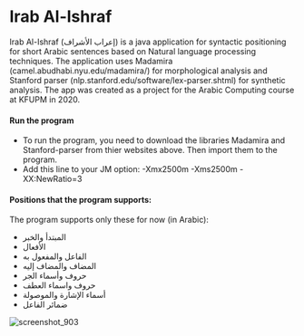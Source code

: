 # Irab Al-Ishraf
Irab Al-Ishraf (إعراب الأشراف) is a java application for syntactic positioning for short Arabic sentences based on Natural language processing techniques. 
The application uses Madamira (camel.abudhabi.nyu.edu/madamira/) for morphological analysis and Stanford parser (nlp.stanford.edu/software/lex-parser.shtml) for synthetic analysis.
The app was created as a project for the Arabic Computing course at KFUPM in 2020.

#### Run the program
- To run the program, you need to download the libraries Madamira and Stanford-parser from thier websites above. Then import them to the program.
- Add this line to your JM option: -Xmx2500m -Xms2500m -XX:NewRatio=3

#### Positions that the program supports:
The program supports only these for now (in Arabic):
-	المبتدأ والخبر
-	الأفعال
-	الفاعل والمفعول به
-	المضاف والمضاف إليه
- حروف وأسماء الجر
-	حروف واسماء العطف
-	أسماء الإشارة والموصولة
-	ضمائر الفاعل

![screenshot_903](https://user-images.githubusercontent.com/64940728/113271158-e2c8b280-92e2-11eb-92e7-a9b35111eeeb.jpg)

